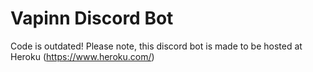 # Vapinn Discord Bot
Code is outdated! Please note, this discord bot is made to be hosted at Heroku (https://www.heroku.com/)
